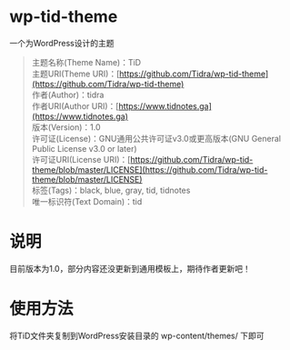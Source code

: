 # wp-tid-theme
一个为WordPress设计的主题

> 主题名称(Theme Name)：TiD  
> 主题URI(Theme URI)：[https://github.com/Tidra/wp-tid-theme](https://github.com/Tidra/wp-tid-theme)  
> 作者(Author)：tidra  
> 作者URI(Author URI)：[https://www.tidnotes.ga](https://www.tidnotes.ga)  
> 版本(Version)：1.0  
> 许可证(License)：GNU通用公共许可证v3.0或更高版本(GNU General Public License v3.0 or later)  
> 许可证URI(License URI)：[https://github.com/Tidra/wp-tid-theme/blob/master/LICENSE](https://github.com/Tidra/wp-tid-theme/blob/master/LICENSE)  
> 标签(Tags)：black, blue, gray, tid, tidnotes  
> 唯一标识符(Text Domain)：tid

# 说明
目前版本为1.0，部分内容还没更新到通用模板上，期待作者更新吧！

# 使用方法
将TiD文件夹复制到WordPress安装目录的 wp-content/themes/ 下即可
